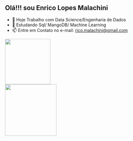 ## Olá!!! sou Enrico Lopes Malachini
- 🔭 Hoje Trabalho com Data Science/Engenharia de Dados 
- 🌱 Estudando Sql/ MangoDB/ Machine Learning 
- 📫 Entre em Contato no e-mail: rico.malachini@gmail.com

<div>
  <img height="150em" src="https://github-readme-stats.vercel.app/api/top-langs/?username=Enricolm&theme=radical" /> </br>
  <img height="170em" src="https://github-readme-stats.vercel.app/api?username=Enricolm&show_icons=true&theme=radical" />
</div>
